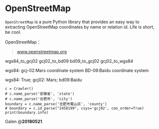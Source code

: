 # OpenStreetMap
`OpenStreetMap` is a pure Python library that provides an easy way to extracting OpenStreetMap coordinates by name or relation id.
Life is short, be cool.


OpenStreetMap：
> www.openstreetmap.org


wgs84_to_gcj02
gcj02_to_bd09
bd09_to_gcj02
gcj02_to_wgs84

wgs84:
gcj-02:Mars coordinate system 
BD-09:Baidu coordinate system

wgs84: True; gcj02: Mars; bd09:Baidu


    c = Crawler()
    # c.name_parse('安徽省', 'state')
    # c.name_parse('合肥市', 'city')
    boundary = c.name_parse('合肥市蜀山区', 'county')
    # boundary = c.id_parse("2458199", csys='gcj02', coo_order=True)
    print(boundary.info)


Galen @__20180521__